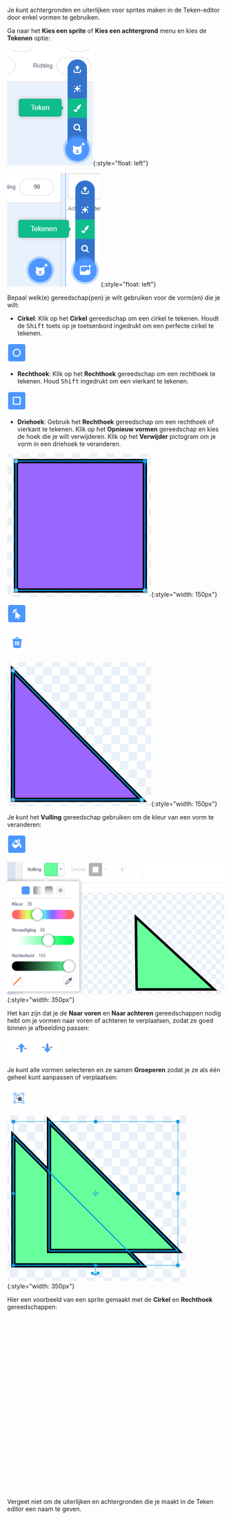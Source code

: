 Je kunt achtergronden en uiterlijken voor sprites maken in de Teken-editor door enkel vormen te gebruiken.

Ga naar het **Kies een sprite** of **Kies een achtergrond** menu en kies de **Tekenen** optie:

![De 'Tekenen' optie in het 'Kies een sprite' menu.](images/choose-a-sprite.png){:style="float: left"}

![De 'Tekenen' optie in het 'Kies een achtergrond' menu.](images/choose-a-backdrop.png){:style="float: left"}

Bepaal welk(e) gereedschap(pen) je wilt gebruiken voor de vorm(en) die je wilt:

+ **Cirkel**: Klik op het **Cirkel** gereedschap om een cirkel te tekenen. Houdt de <kbd>Shift</kbd> toets op je toetsenbord ingedrukt om een perfecte cirkel te tekenen.

![Het Cirkel gereedschap.](images/circle-tool.png)

+ **Rechthoek**: Klik op het **Rechthoek** gereedschap om een rechthoek te tekenen. Houd <kbd>Shift</kbd> ingedrukt om een vierkant te tekenen.

![Het Rechthoek gereedschap.](images/rectangle-tool.png)

+ **Driehoek**: Gebruik het **Rechthoek** gereedschap om een rechthoek of vierkant te tekenen. Klik op het **Opnieuw vormen** gereedschap en kies de hoek die je wilt verwijderen. Klik op het **Verwijder** pictogram om je vorm in een driehoek te veranderen.

![Een vierkante vorm met één hoek geselecteerd.](images/square.png){:style="width: 150px"}

![Het Opnieuw vormen gereedschap.](images/reshape.png)

![Het Verwijder gereedschap.](images/delete.png)

![Een driehoekige vorm.](images/corner.png){:style="width: 150px"}

Je kunt het **Vulling** gereedschap gebruiken om de kleur van een vorm te veranderen:

![Het Vulling gereedschap.](images/fill-tool.png)

![De Vulling kleurkiezer en de nieuwe kleur van de vorm.](images/changed-colour.png){:style="width: 350px"}

Het kan zijn dat je de **Naar voren** en **Naar achteren** gereedschappen nodig hebt om je vormen naar voren of achteren te verplaatsen, zodat ze goed binnen je afbeelding passen:

![De Naar voren en Naar achteren gereedschappen.](images/front-back-tools.png)

Je kunt alle vormen selecteren en ze samen **Groeperen** zodat je ze als één geheel kunt aanpassen of verplaatsen:

![Het Groeperen gereedschap.](images/group.png)

![Meerdere vormen geselecteerd.](images/selected-shapes.png){:style="width: 350px"}

Hier een voorbeeld van een sprite gemaakt met de **Cirkel** en **Rechthoek** gereedschappen:
<div class="scratch-preview" style="margin-left: 15px;">
  <iframe allowtransparency="true" width="485" height="402" src="" frameborder="0"></iframe>
</div>

Vergeet niet om de uiterlijken en achtergronden die je maakt in de Teken editor een naam te geven.
